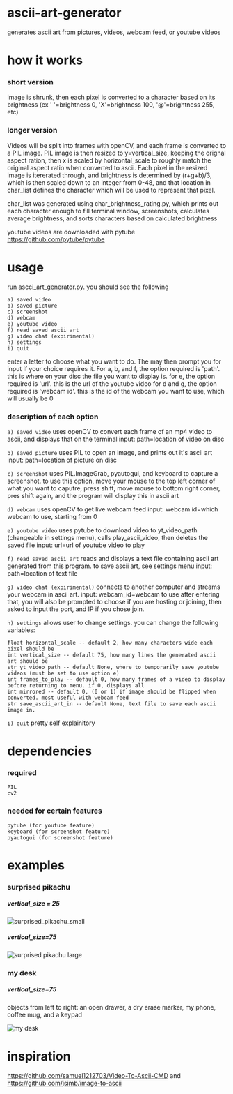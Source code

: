 # ascii-art-generator
generates ascii art from pictures, videos, webcam feed, or youtube videos



# how it works
### short version
image is shrunk, then each pixel is converted to a character based on its brightness (ex ' '=brightness 0, 'X'=brightness 100, '@'=brightness 255, etc)
### longer version
Videos will be split into frames with openCV, and each frame is converted to a PIL image.
PIL image is then resized to y=vertical_size, keeping the orignal aspect ration, then x is scaled by horizontal_scale to roughly match the original aspect ratio when converted to ascii.
Each pixel in the resized image is itererated through, and brightness is determined by (r+g+b)/3, which is then scaled down to an integer from 0-48, and that location in char_list defines the character which will be used to represent that pixel.

char_list was generated using char_brightness_rating.py, which prints out each character enough to fill terminal window, screenshots, calculates average brightness, and sorts characters based on calculated brightness

youtube videos are downloaded with pytube https://github.com/pytube/pytube



# usage
run ascci_art_generator.py. you should see the following

```
a) saved video
b) saved picture
c) screenshot
d) webcam
e) youtube video
f) read saved ascii art
g) video chat (expirimental)
h) settings
i) quit
```

enter a letter to choose what you want to do. The may then prompt you for input if your choice requires it. For a, b, and f, the option required is 'path'. this is where on your disc the file you want to display is.
for e, the option required is 'url'. this is the url of the youtube video
for d and g, the option required is 'webcam id'. this is the id of the webcam you want to use, which will usually be 0


### description of each option

`a) saved video`
uses openCV to convert each frame of an mp4 video to ascii, and displays that on the terminal
input: path=location of video on disc

`b) saved picture`
uses PIL to open an image, and prints out it's ascii art
input: path=location of picture on disc

`c) screenshot`
uses PIL.ImageGrab, pyautogui, and keyboard to capture a screenshot. to use this option, move your mouse to the top left corner of what you want to caputre, press shift, move mouse to bottom right corner, pres shift again, and the program will display this in ascii art

`d) webcam`
uses openCV to get live webcam feed
input: webcam id=which webcam to use, starting from 0

`e) youtube video`
uses pytube to download video to yt_video_path (changeable in settings menu), calls play_ascii_video, then deletes the saved file
input: url=url of youtube video to play

`f) read saved ascii art`
reads and displays a text file containing ascii art generated from this program. to save ascii art, see settings menu
input: path=location of text file

`g) video chat (expirimental)`
connects to another computer and streams your webcam in ascii art.
input: webcam_id=webcam to use
after entering that, you will also be prompted to choose if you are hosting or joining, then asked to input the port, and IP if you chose join.

`h) settings`
allows user to change settings. you can change the following variables:
```
float horizontal_scale -- default 2, how many characters wide each pixel should be
int vertical_size -- default 75, how many lines the generated ascii art should be
str yt_video_path -- default None, where to temporarily save youtube videos (must be set to use option e)
int frames_to_play -- default 0, how many frames of a video to display before returning to menu. if 0, displays all
int mirrored -- default 0, (0 or 1) if image should be flipped when converted. most useful with webcam feed
str save_ascii_art_in -- default None, text file to save each ascii image in.
```

`i) quit`
pretty self explainitory



# dependencies

### required
    PIL
    cv2

### needed for certain features
    pytube (for youtube feature)
    keyboard (for screenshot feature)
    pyautogui (for screenshot feature)

# examples

### surprised pikachu
##### vertical_size = 25

![surprised_pikachu_small](https://raw.githubusercontent.com/rainbowkitty227/ascii-art-generator/main/examples/surprised_pikachu_small.png)

##### vertical_size=75

![surprised pikachu large](https://raw.githubusercontent.com/rainbowkitty227/ascii-art-generator/main/examples/surprised_pikachu_large.png)

### my desk

##### vertical_size=75
objects from left to right: an open drawer, a dry erase marker, my phone, coffee mug, and a keypad

![my desk](https://raw.githubusercontent.com/rainbowkitty227/ascii-art-generator/main/examples/my_desk.png)


# inspiration
https://github.com/samuel1212703/Video-To-Ascii-CMD and https://github.com/jsimb/image-to-ascii
